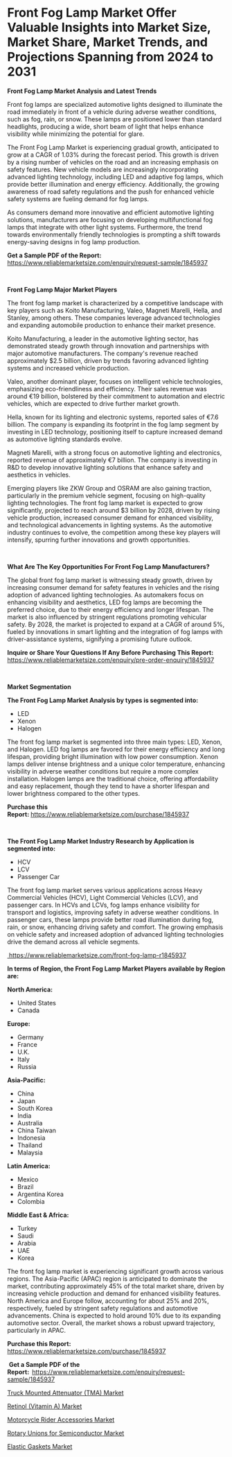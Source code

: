 <p><h1>Front Fog Lamp Market Offer Valuable Insights into Market Size, Market Share, Market Trends, and Projections Spanning from 2024 to 2031</h1></p><p><strong>Front Fog Lamp Market Analysis and Latest Trends</strong></p>
<p><p>Front fog lamps are specialized automotive lights designed to illuminate the road immediately in front of a vehicle during adverse weather conditions, such as fog, rain, or snow. These lamps are positioned lower than standard headlights, producing a wide, short beam of light that helps enhance visibility while minimizing the potential for glare. </p><p>The Front Fog Lamp Market is experiencing gradual growth, anticipated to grow at a CAGR of 1.03% during the forecast period. This growth is driven by a rising number of vehicles on the road and an increasing emphasis on safety features. New vehicle models are increasingly incorporating advanced lighting technology, including LED and adaptive fog lamps, which provide better illumination and energy efficiency. Additionally, the growing awareness of road safety regulations and the push for enhanced vehicle safety systems are fueling demand for fog lamps. </p><p>As consumers demand more innovative and efficient automotive lighting solutions, manufacturers are focusing on developing multifunctional fog lamps that integrate with other light systems. Furthermore, the trend towards environmentally friendly technologies is prompting a shift towards energy-saving designs in fog lamp production.</p></p>
<p><strong>Get a Sample PDF of the Report:&nbsp;</strong> <a href="https://www.reliablemarketsize.com/enquiry/request-sample/1845937?utm_campaign=1140&utm_medium=2&utm_source=Github&utm_content=ia&utm_term=01112024&utm_id=front-fog-lamp">https://www.reliablemarketsize.com/enquiry/request-sample/1845937</a></p>
<p>&nbsp;</p>
<p><strong>Front Fog Lamp Major Market Players</strong></p>
<p><p>The front fog lamp market is characterized by a competitive landscape with key players such as Koito Manufacturing, Valeo, Magneti Marelli, Hella, and Stanley, among others. These companies leverage advanced technologies and expanding automobile production to enhance their market presence.</p><p>Koito Manufacturing, a leader in the automotive lighting sector, has demonstrated steady growth through innovation and partnerships with major automotive manufacturers. The company's revenue reached approximately $2.5 billion, driven by trends favoring advanced lighting systems and increased vehicle production.</p><p>Valeo, another dominant player, focuses on intelligent vehicle technologies, emphasizing eco-friendliness and efficiency. Their sales revenue was around €19 billion, bolstered by their commitment to automation and electric vehicles, which are expected to drive further market growth.</p><p>Hella, known for its lighting and electronic systems, reported sales of €7.6 billion. The company is expanding its footprint in the fog lamp segment by investing in LED technology, positioning itself to capture increased demand as automotive lighting standards evolve.</p><p>Magneti Marelli, with a strong focus on automotive lighting and electronics, reported revenue of approximately €7 billion. The company is investing in R&D to develop innovative lighting solutions that enhance safety and aesthetics in vehicles.</p><p>Emerging players like ZKW Group and OSRAM are also gaining traction, particularly in the premium vehicle segment, focusing on high-quality lighting technologies. The front fog lamp market is expected to grow significantly, projected to reach around $3 billion by 2028, driven by rising vehicle production, increased consumer demand for enhanced visibility, and technological advancements in lighting systems. As the automotive industry continues to evolve, the competition among these key players will intensify, spurring further innovations and growth opportunities.</p></p>
<p>&nbsp;</p>
<p><strong>What Are The Key Opportunities For Front Fog Lamp Manufacturers?</strong></p>
<p><p>The global front fog lamp market is witnessing steady growth, driven by increasing consumer demand for safety features in vehicles and the rising adoption of advanced lighting technologies. As automakers focus on enhancing visibility and aesthetics, LED fog lamps are becoming the preferred choice, due to their energy efficiency and longer lifespan. The market is also influenced by stringent regulations promoting vehicular safety. By 2028, the market is projected to expand at a CAGR of around 5%, fueled by innovations in smart lighting and the integration of fog lamps with driver-assistance systems, signifying a promising future outlook.</p></p>
<p><strong>Inquire or Share Your Questions If Any Before Purchasing This Report:</strong> <a href="https://www.reliablemarketsize.com/enquiry/pre-order-enquiry/1845937?utm_campaign=1140&utm_medium=2&utm_source=Github&utm_content=ia&utm_term=01112024&utm_id=front-fog-lamp">https://www.reliablemarketsize.com/enquiry/pre-order-enquiry/1845937</a></p>
<p>&nbsp;</p>
<p><strong>Market Segmentation</strong></p>
<p><strong>The Front Fog Lamp Market Analysis by types is segmented into:</strong></p>
<p><ul><li>LED</li><li>Xenon</li><li>Halogen</li></ul></p>
<p><p>The front fog lamp market is segmented into three main types: LED, Xenon, and Halogen. LED fog lamps are favored for their energy efficiency and long lifespan, providing bright illumination with low power consumption. Xenon lamps deliver intense brightness and a unique color temperature, enhancing visibility in adverse weather conditions but require a more complex installation. Halogen lamps are the traditional choice, offering affordability and easy replacement, though they tend to have a shorter lifespan and lower brightness compared to the other types.</p></p>
<p><strong>Purchase this Report:&nbsp;</strong><a href="https://www.reliablemarketsize.com/purchase/1845937?utm_campaign=1140&utm_medium=2&utm_source=Github&utm_content=ia&utm_term=01112024&utm_id=front-fog-lamp">https://www.reliablemarketsize.com/purchase/1845937</a></p>
<p>&nbsp;</p>
<p><strong>The Front Fog Lamp Market Industry Research by Application is segmented into:</strong></p>
<p><ul><li>HCV</li><li>LCV</li><li>Passenger Car</li></ul></p>
<p><p>The front fog lamp market serves various applications across Heavy Commercial Vehicles (HCV), Light Commercial Vehicles (LCV), and passenger cars. In HCVs and LCVs, fog lamps enhance visibility for transport and logistics, improving safety in adverse weather conditions. In passenger cars, these lamps provide better road illumination during fog, rain, or snow, enhancing driving safety and comfort. The growing emphasis on vehicle safety and increased adoption of advanced lighting technologies drive the demand across all vehicle segments.</p></p>
<p><a href="https://www.reliablemarketsize.com/front-fog-lamp-r1845937?utm_campaign=1140&utm_medium=2&utm_source=Github&utm_content=ia&utm_term=01112024&utm_id=front-fog-lamp">&nbsp;https://www.reliablemarketsize.com/front-fog-lamp-r1845937</a></p>
<p><strong>In terms of Region, the Front Fog Lamp Market Players available by Region are:</strong></p>
<p>
    <p> <strong> North America: </strong>
        <ul>
            <li>United States</li>
            <li>Canada</li>
        </ul>
        </p> 
    <p> <strong> Europe: </strong>
        <ul>
            <li>Germany</li>
            <li>France</li>
            <li>U.K.</li>
            <li>Italy</li>
            <li>Russia</li>
        </ul>
        </p> 
    <p> <strong> Asia-Pacific: </strong>
        <ul>
            <li>China</li>
            <li>Japan</li>
            <li>South Korea</li>
            <li>India</li>
            <li>Australia</li>
            <li>China Taiwan</li>
            <li>Indonesia</li>
            <li>Thailand</li>
            <li>Malaysia</li>
        </ul>
        </p> 
    <p> <strong> Latin America: </strong>
        <ul>
            <li>Mexico</li>
            <li>Brazil</li>
            <li>Argentina Korea</li>
            <li>Colombia</li>
        </ul>
        </p> 
    <p> <strong> Middle East & Africa: </strong>
        <ul>
            <li>Turkey</li>
            <li>Saudi</li>
            <li>Arabia</li>
            <li>UAE</li>
            <li>Korea</li>
        </ul>
    </p>
    </p>
<p><p>The front fog lamp market is experiencing significant growth across various regions. The Asia-Pacific (APAC) region is anticipated to dominate the market, contributing approximately 45% of the total market share, driven by increasing vehicle production and demand for enhanced visibility features. North America and Europe follow, accounting for about 25% and 20%, respectively, fueled by stringent safety regulations and automotive advancements. China is expected to hold around 10% due to its expanding automotive sector. Overall, the market shows a robust upward trajectory, particularly in APAC.</p></p>
<p><strong>Purchase this Report: </strong><a href="https://www.reliablemarketsize.com/purchase/1845937?utm_campaign=1140&utm_medium=2&utm_source=Github&utm_content=ia&utm_term=01112024&utm_id=front-fog-lamp">https://www.reliablemarketsize.com/purchase/1845937</a></p>
<p>&nbsp;<strong>Get a Sample PDF of the Report:&nbsp;&nbsp;</strong><a href="https://www.reliablemarketsize.com/enquiry/request-sample/1845937?utm_campaign=1140&utm_medium=2&utm_source=Github&utm_content=ia&utm_term=01112024&utm_id=front-fog-lamp">https://www.reliablemarketsize.com/enquiry/request-sample/1845937</a></p>
<p><strong></strong></p>
<p><p><a href="https://issuu.com/reportprime-2/docs/truck-mounted-attenuator-tma-market_e7e921d35def5b?utm_campaign=1140&utm_medium=2&utm_source=Github&utm_content=ia&utm_term=01112024&utm_id=front-fog-lamp">Truck Mounted Attenuator (TMA) Market</a></p><p><a href="https://www.linkedin.com/pulse/retinol-vitamin-market-drivers-challenges-forecast-2024-2031-swtee?utm_campaign=1140&utm_medium=2&utm_source=Github&utm_content=ia&utm_term=01112024&utm_id=front-fog-lamp">Retinol (Vitamin A) Market</a></p><p><a href="https://github.com/AKSHATREPORTPRIME/Market-Research-Report-List-6/blob/main/motorcycle-rider-accessories-market.md?utm_campaign=1140&utm_medium=2&utm_source=Github&utm_content=ia&utm_term=01112024&utm_id=front-fog-lamp">Motorcycle Rider Accessories Market</a></p><p><a href="https://issuu.com/reportprime-2/docs/rotary-unions-for-semiconductor-mar_43633b4c7183b5?utm_campaign=1140&utm_medium=2&utm_source=Github&utm_content=ia&utm_term=01112024&utm_id=front-fog-lamp">Rotary Unions for Semiconductor Market</a></p><p><a href="https://www.linkedin.com/pulse/global-elastic-gaskets-market-opportunities-forecast-du2le?utm_campaign=1140&utm_medium=2&utm_source=Github&utm_content=ia&utm_term=01112024&utm_id=front-fog-lamp">Elastic Gaskets Market</a></p></p>